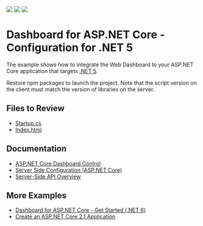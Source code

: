 <!-- default badges list -->
![](https://img.shields.io/endpoint?url=https://codecentral.devexpress.com/api/v1/VersionRange/459966368/21.2.2%2B)
[![](https://img.shields.io/badge/Open_in_DevExpress_Support_Center-FF7200?style=flat-square&logo=DevExpress&logoColor=white)](https://supportcenter.devexpress.com/ticket/details/T1068678)
[![](https://img.shields.io/badge/📖_How_to_use_DevExpress_Examples-e9f6fc?style=flat-square)](https://docs.devexpress.com/GeneralInformation/403183)
<!-- default badges end -->


# Dashboard for ASP.NET Core - Configuration for .NET 5

The example shows how to integrate the Web Dashboard to your ASP.NET Core application that targets [.NET 5](https://dotnet.microsoft.com/en-us/download/dotnet/5.0).

Restore npm packages to launch the project. Note that the script version on the client must match the version of libraries on the server.

## Files to Review

* [Startup.cs](./CS/WebDashboardAspNetCore/Startup.cs)
* [Index.html](./CS/WebDashboardAspNetCore/Views/Home/Index.cshtml)

## Documentation

- [ASP.NET Core Dashboard Control](https://docs.devexpress.com/Dashboard/115163/web-dashboard/aspnet-core-dashboard-control)
- [Server Side Configuration (ASP.NET Core)](https://docs.devexpress.com/Dashboard/119500/web-dashboard/dashboard-backend/server-side-configuration-aspnet-core)
- [Server-Side API Overview](https://docs.devexpress.com/Dashboard/400362/web-dashboard/aspnet-core-dashboard-control/server-side-api-overview)

## More Examples
- [Dashboard for ASP.NET Core - Get Started (.NET 6)](https://github.com/DevExpress-Examples/asp-net-core-dashboard-get-started)
- [Create an ASP.NET Core 2.1 Application](https://github.com/DevExpress-Examples/getting-started-create-an-aspnet-core-dashboard-designer-runtime-sample-t569834)
